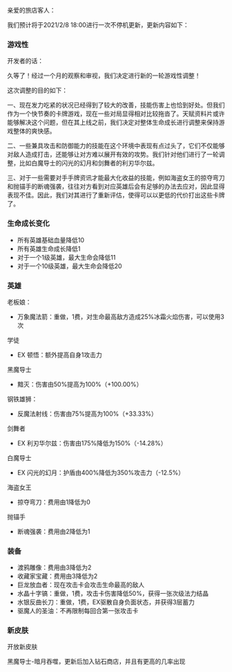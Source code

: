亲爱的旅店客人：

我们预计将于2021/2/8 18:00进行一次不停机更新，更新内容如下：



### 游戏性

开发者的话：

久等了！经过一个月的观察和审视，我们决定进行新的一轮游戏性调整！

这次调整的目的如下：

一、现在发力吃紧的状况已经得到了较大的改善，技能伤害上也恰到好处。但我们作为一个快节奏的卡牌游戏，现在一些对局显得相对比较拖沓了。天赋资料片或许能够解决这个问题，但在其上线之前，我们决定对整体生命成长进行调整来保持游戏整体的爽快感。

二、一些兼具攻击和防御能力的技能在这个环境中表现有点过头了，它们不仅能够对敌人造成打击，还能够让对方难以展开有效的攻势。我们针对他们进行了一轮调整，比如白魔导士的闪光的幻月和剑舞者的利刃华尔兹。

三、对于一些需要对手手牌资讯才能最大化收益的技能，例如海盗女王的掠夺弯刀和抛锚手的断魂强袭，往往对方看到对应英雄后会有足够的办法去应对，因此显得表现不佳。因此，我们对其进行了重新评估，使得可以以更低的代价打出这些卡牌了。



### 生命成长变化

- 所有英雄基础血量降低10
- 所有英雄生命成长降低1
- 对于一个1级英雄，最大生命会降低11
- 对于一个10级英雄，最大生命会降低20



### 英雄

老板娘：

- 万象魔法箭：重做，1费，对生命最高敌方造成25%冰霜火焰伤害，可以使用3次



学徒

- EX 顿悟：额外提高自身1攻击力



黑魔导士

- 黯灭：伤害由50%提高为100%（+100.00%）



钢铁雄狮：

- 反魔法射线：伤害由75%提高为100%（+33.33%）



剑舞者

- EX 利刃华尔兹：伤害由175%降低为150%（-14.28%）



白魔导士

- EX 闪光的幻月：护盾由400%降低为350%攻击力（-12.5%）



海盗女王

- 掠夺弯刀：费用由1降低为0



抛锚手

- 断魂强袭：费用由2降低为1



### 装备

- 渡鸦雕像：费用由3降低为2
- 收藏家宝藏：费用由3降低为2
- 巨龙放血者：现在攻击卡会攻击生命最高的敌人
- 水晶十字镐：重做，1费，攻击卡伤害降低50%，获得一张次级法力结晶
- 水银反曲长刀：重做，1费，EX驱散自身负面状态，并获得3层蓄力
- 驱魔人的圣油：不再限制每回合第一张攻击卡



### 新皮肤

开放新皮肤

黑魔导士-暗月吞噬，更新后加入钻石商店，并且有更高的几率出现